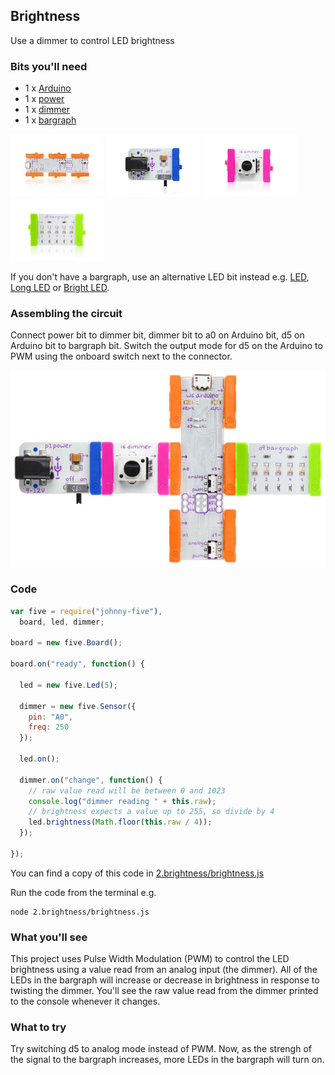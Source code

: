 ## Brightness

Use a dimmer to control LED brightness

### Bits you'll need

 * 1 x [Arduino](http://littlebits.cc/bits/arduino)
 * 1 x [power](http://littlebits.cc/bits/littlebits-power)
 * 1 x [dimmer](http://littlebits.cc/bits/dimmer)
 * 1 x [bargraph](http://littlebits.cc/bits/bargraph)

![image](../images/arduino.jpg)
![image](../images/power.jpg)
![image](../images/dimmer.jpg)
![image](../images/bargraph.jpg)

If you don't have a bargraph, use an alternative LED bit instead e.g. [LED](http://littlebits.cc/bits/led), [Long LED](http://littlebits.cc/bits/long-led) or [Bright LED](http://littlebits.cc/bits/bright-led).

### Assembling the circuit

Connect power bit to dimmer bit, dimmer bit to a0 on Arduino bit, d5 on Arduino bit to bargraph bit. Switch the output mode for d5 on the Arduino to PWM using the onboard switch next to the connector.

![image](../images/pulse_twist.jpg)

### Code

```javascript
var five = require("johnny-five"),
  board, led, dimmer;

board = new five.Board();

board.on("ready", function() {
  
  led = new five.Led(5);

  dimmer = new five.Sensor({
    pin: "A0",
    freq: 250
  });
  
  led.on();

  dimmer.on("change", function() {
    // raw value read will be between 0 and 1023
    console.log("dimmer reading " + this.raw);
    // brightness expects a value up to 255, so divide by 4
    led.brightness(Math.floor(this.raw / 4));
  });

});
```
You can find a copy of this code in [2.brightness/brightness.js](./brightness.js)

Run the code from the terminal e.g.

    node 2.brightness/brightness.js

### What you'll see

This project uses Pulse Width Modulation (PWM) to control the LED brightness using a value read from an analog input (the dimmer). All of the LEDs in the bargraph will increase or decrease in brightness in response to twisting the dimmer. You'll see the raw value read from the dimmer printed to the console whenever it changes.

### What to try

Try switching d5 to analog mode instead of PWM. Now, as the strengh of the signal to the bargraph increases, more LEDs in the bargraph will turn on. 